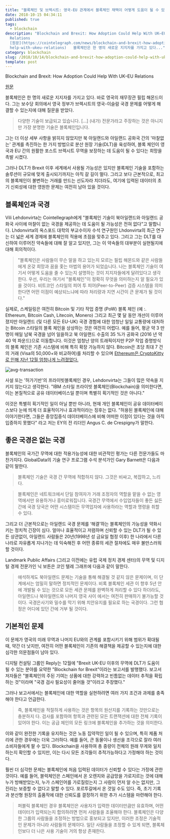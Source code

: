```yaml
---
title: "블록체인 및 브렉시트: 영국-EU 관계에서 블록체인 채택이 어떻게 도움이 될 수 있는가"
date: 2018-10-15 04:34:11
published: true
tags:
  - blockchain
description: "Blockchain and Brexit: How Adoption Could Help With UK–EU
  Relations
  [원문](https://cointelegraph.com/news/blockchain-and-brexit-how-adoption-could-\
  help-with-ukeu-relations)   블록체인은 한 명의 새로운 지지자를 가지고 있다..."
category: blockchain
slug: /2018/10/14/blockchain-and-brexit-how-adoption-could-help-with-ukeu-relations/
template: post
---
```

Blockchain and Brexit: How Adoption Could Help With UK–EU Relations

[원문](https://cointelegraph.com/news/blockchain-and-brexit-how-adoption-could-help-with-ukeu-relations)


블록체인은 한 명의 새로운 지지자를 가지고 있다. 바로 영국의 재무장관 필립 해몬드이다. 그는 보수당 회의에서 영국 정부가 브렉시트의 영국-이슬람 국경 문제를 어떻게 해결할 수 있는지에 대해 질문을 받았다.

> 다양한 기술이 보급되고 있습니다. [...] (내가) 전문가라고 주장하는 것은 아니지만 가장 분명한 기술은 블록체인입니다.

그는 더 이상 세부 사항을 밝히지 않았지만 북 아일랜드와 아일랜드 공화국 간의 '마찰없는' 관계를 촉진하는 한 가지 방법으로 분산 원장 기술(DLT)을 육성하여, 블록 체인이 영국과 EU 간의 원활한 포스트 브렉시트 무역을 보장하는 데 도움이 될 수 있다는 희망을 촉발 시켰다.

그러나 DLT가 Brexit 이후 세계에서 사용될 가능성은 있지만 블록체인 기술을 포함하는 솔루션이 규모에 맞게 출시되기까지는 아직 갈 길이 멀다. 그리고 보다 근본적으로, 최고의 블록체인이 불변하는 거래를 만드는 선도자라 치더라도, 여기에 입력된 데이터의 초기 신뢰성에 대한 영원한 문제는 여전히 남아 있을 것이다.

## 블록체인과 국경

Vili Lehdonvirta는 Cointellegraph에게 "블록체인 기술이 북아일랜드와 아일랜드 공화국 사이에 마찰이 없는 국경을 제공하는 데 도움이 될 가능성은 전혀 없다"고 말합니다. Lhdonvirta의 옥스포드 대학의 부교수이자 수석 연구원인 Lhdonvirta의 최근 연구는 더 넓은 세계 경제에 블록체인의 적용에 초점을 맞추고 있다. 그리고 그는 DLT를 대신하여 이루어진 약속들에 대해 잘 알고 있지만, 그는 이 약속들의 대부분이 실현될지에 대해 회의적이다.

> "블록체인은 사람들이 무슨 말을 하고 있는지 모르는 필립 해몬드와 같은 사람들에게 온갖 희망과 꿈을 좇는 마법의 용어가 되었습니다. 나는 블록체인 기술이 여기서 어떻게 도움을 줄 수 있는지 설명하는 것이 지지자들에게 달려있다고 생각한다. 우선, 우리는 여기서 "블록체인"이 정확히 무엇을 의미하는지 알 필요가 있을 것이다. 비트코인 스타일의 피어 투 피어(Peer-to-Peer) 검증 시스템을 의미한다면 어떤 이점이 예상되느냐에 따라 처리량과 지연 시간이 큰 문제가 될 것이다."

실제로, 스케일링은 여전히 ​​Bitcoin 및 기타 작업 증명 (PoW) 블록 체인 (예 :. Ethereum, Bitcoin Cash, Litecoin, Monero) 그리고 최근 몇 달 동안 개선이 이루어졌지만 아일랜드 (및 다른 모든 EU-UK) 국경 경험에 대한 엄청난 일일 교통량에 대처하는 Bitcoin 스타일의 블록 체인을 상상하는 것은 여전히 어렵다. 예를 들어, 평균 약 3 만 명이 매일 남북 국경을 넘어 일을하고 북 아일랜드 수출의 35 %가 공화국 (2016 년 약 40 억 파운드)으로 이동합니다. 이것은 엄청난 양의 트래픽이지만 P2P 작업 증명방식의 블록 체인은 기존 시스템에 비해 특히 확장 가능하지 않다. Bitcoin은 초당 최대 7 건의 거래 (Visa의 50,000+와 비교하여)를 처리할 수 있으며 [Ethereum은 CryptoKitty로 인해 지난 12월 엄청나게 느려졌었다.](https://www.bbc.com/news/technology-42237162)

![avg-transaction](../images/avg-transaction.webp)

사설 또는 '허가기반'의 프라이빗블록체인 경우, Lehdonvirta는 그들이 많은 약속을 지키지 않는다고 생각한다. "IBM 스타일 프라이빗 블록체인(Blockchain)을 의미한다면, 이는 본질적으로 공유 데이터베이스일 뿐이며 특별히 획기적인 것은 아니다."

이것은 특별히 획기적인 일이 아닐 뿐만 아니라, 현재 개인 블록체인이 공유 데이터베이스보다 눈에 띄게 더 효율적이거나 효과적이라는 징후는 없다. "허용된 블록체인에 대해 이야기한다면, 그들은 중앙집중식 데이터베이스에 비해 어떠한 이점이 있다는 것을 아직 입증하지 못했다" 라고  저는 EY의 전 리더인 Angus C. de Crespigny가 말한다.

## 좋은 국경은 없는 국경

블록체인의 국가간 무역에 대한 적용가능성에 대한 비관적인 평가는 다른 전문가들도 마찬가지다. GlobalData의 기술 연구 프로그램 수석 분석가인 Gary Barnett은 다음과 같이 말한다.

> 블록체인 기술은 국경 간 무역에 적합하지 않다. 그것은 비싸고, 복잡하고, 느리다.

> 블록체인은 네트워크에서 단일 참여자가 거래 조정자의 역할을 맡을 수 없는 영역에서만 유용하거나 흥미로워집니다. 국경간 무역에서 수입업자들이 좋든 싫든 간에 국경 당국은 어떤 시스템이든 무역업자에 사용하라는 역할과 명령을 취할 수 있다.

그리고 더 근본적으로는 아일랜드 국경 문제를 ‘해결’하는 블록체인의 가능성을 약화시키는 정치적 긴장이 심다. 얼마나 효율적이고 저렴하며 신뢰할 수 있는 DLT가 될 수 있든 상관없이, 아일랜드 사람들은 20년(1998년 성 금요일 협정 이후) 한 나라에서 다른 나라로 자유롭게 지나가는 데 익숙해진 후 어떤 종류의 세관 절차에도 매우 불만스러워할 것이다.

Landmark Public Affairs (그리고 이전에는 유럽 국제 정치 경제 센터)의 무역 및 디지털 경제 전문가인 닉 보튼은 코인 텔레 그래프에 다음과 같이 말한다.

> 애석하게도 북아일랜드 문제는 기술을 통해 해결될 것 같지 않은 문제이며, 이 단계에서는 엄밀히 말하면 정치적인 문제이다. 비록 블록체인 세관 이 향후 5년 안에 개발될 수 있는 것으로 모든 세관 문제를 완벽하게 처리할 수 있다 하더라도, 아일랜드나 북아일랜드와 나머지 영국 사이 에서는  여전히 판매하기 불가능할 것이다. 국경은사기와 밀수를 막기 위해 치안유지를 필요로 하는 국경이다. 그런 협정은 어디에 있던 간에 거부 될 것이다.

## 기본적인 문제

이 문제가 영국의 미래 무역과 나머지 EU와의 관계를 포함시키기 위해 범위가 확대될 때,  약간 더 낫지만, 여전히 어떤 블록체인이 기존의 해결책을 제공할 수 있는지에 대한 심각한 의문점들이 남아 있다.

디지털 컨설팅 그룹인 Reply는 12월에 "Brexit UK-EU 이후의 무역에 DLT가 도움이 될 수 있는 분야를 요약한 "Blockchain for Brexit"이라는 보고서를 발행했다. 보고서 저자들은 "블록체인의 주된 기여는 상품에 대한 강력하고 빈틈없는 데이터 추적을 확립하는 것"이라며 "국경 검사 필요성이 줄어들 것"이라고 주장했다."

그러나 보고서에서는 블록체인에 대한 역할을 실현하려면 여러 가지 조건과 과제를 충족해야 한다고 언급한다.

> 즉, 블록체인을 적절하게 사용하는 것은 항목의 원산지를 기록하는 것만으로는 충분하지 다. 검사를 포함하여 항목과 관련된 모든 트랜잭션에 대한 전체 기록이 있어야 한다. 이는 공급 체인의 모든 링크에 블록체인을 추가하는 것을 의미한다.

이와 같이 완전한 기록을 유지하는 것은 노동 집약적인 일이 될 수 있으며, 특히 제품 처리에 관한 경우에는 더욱 그러하다. 예를 들어, 큰 동물이나 생선을 조각으로 잘라 여러 소비자들에게 팔 수 있다. Blockchain을 사용하여 총 중량이 전체의 원래 무게와 일치하는지 확인할 수 있지만, 이는 다시 모든 조각들이 추적가능하다고 가정해야 하는 것이다.

훨씬 더 심각한 문제는 블록체인에 처음 입력된 데이터가 신뢰할 수 있다는 가정에 관한 것이다. 예를 들어, 블럭체인은 스페인에서 온 오렌지와 공급망을 가로지르는 것에 대해 누가 방해받았는지, 누가 스페인어를 가로질렀는지 그 사람이 먼저 알 수는 없지만, 그 진리는 보증할 수 없다고 말할 수 있다. 포르투갈에서 온 것일 수도 있다. 즉, 초기 기록과 분산형 원장의 출품작에 대한 신뢰도를 결정하기 위한 추가 시스템을 마련해야 한다.

> 퍼블릭 블록체인 경우 블록체인은 사용자가 입력한 데이터만큼만 유효하며, 어떤 데이터가 입력되는지 합의하려면 먼저 사람들을 조율해야 한다. 블록체인은 다양한 그룹의 사람들을 조정하는 방법으로 홍보되고 있지만, 이러한 조정은 기술적인 문제가 아니라 사람들의 문제이다. 일단 사람들을 조정할 수 있게 되면, 블록체인보다 더 나은 사용 기술이 거의 항상 존재한다.
